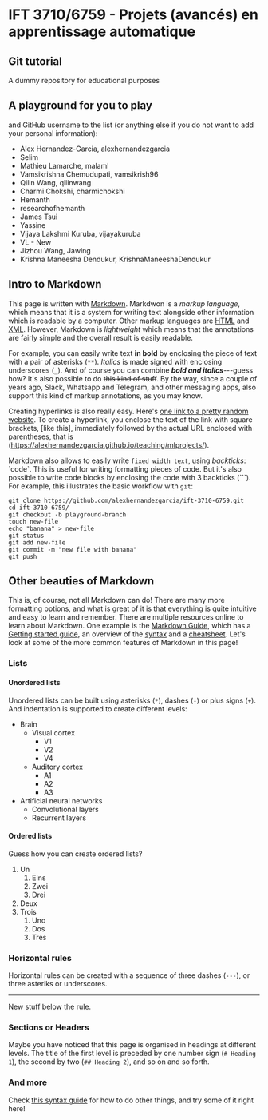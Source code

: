 # IFT 3710/6759 - Projets (avancés) en apprentissage automatique
## Git tutorial

A dummy repository for educational purposes

## A playground for you to play

and GitHub username to the list (or anything else if you do not want to add your personal information):

* Alex Hernandez-Garcia, alexhernandezgarcia
* Selim
* Mathieu Lamarche, malaml
* Vamsikrishna Chemudupati, vamsikrish96
* Qilin Wang, qilinwang
* Charmi Chokshi, charmichokshi
* Hemanth
* researchofhemanth
* James Tsui
* Yassine 
* Vijaya Lakshmi Kuruba, vijayakuruba
* VL - New
* Jizhou Wang, Jawing
* Krishna Maneesha Dendukur, KrishnaManeeshaDendukur

## Intro to Markdown

This page is written with [Markdown](https://en.wikipedia.org/wiki/Markdown). Markdwon is a _markup language_, which means that it is a system for writing text alongside other information which is readable by a computer. Other markup languages are [HTML](https://en.wikipedia.org/wiki/HTML) and [XML](https://en.wikipedia.org/wiki/Extensible_Markup_Language). However, Markdown is _lightweight_ which means that the annotations are fairly simple and the overall result is easily readable. 

For example, you can easily write text **in bold** by enclosing the piece of text with a pair of asterisks (`**`). _Italics_ is made signed with enclosing underscores (`_`). And of course you can combine _**bold and italics**_---guess how? It's also possible to do ~~this kind of stuff~~. By the way, since a couple of years ago, Slack, Whatsapp and Telegram, and other messaging apps, also support this kind of markup annotations, as you may know. 

Creating hyperlinks is also really easy. Here's [one link to a pretty random website](http://drawing.garden/). To create a hyperlink, you enclose the text of the link with square brackets, [like this], immediately followed by the actual URL enclosed with parentheses, that is (https://alexhernandezgarcia.github.io/teaching/mlprojects/).

Markdown also allows to easily write `fixed width text`, using _backticks_: \`code\`. This is useful for writing formatting pieces of code. But it's also possible to write code blocks by enclosing the code with 3 backticks (\`\`\`). For example, this illustrates the basic workflow with `git`:

```
git clone https://github.com/alexhernandezgarcia/ift-3710-6759.git
cd ift-3710-6759/
git checkout -b playground-branch
touch new-file
echo "banana" > new-file
git status
git add new-file
git commit -m "new file with banana"
git push
```

## Other beauties of Markdown

This is, of course, not all Markdown can do! There are many more formatting options, and what is great of it is that everything is quite intuitive and easy to learn and remember. There are multiple resources online to learn about Markdown. One example is the [Markdown Guide](https://www.markdownguide.org/), which has a [Getting started guide](https://www.markdownguide.org/getting-started/), an overview of the [syntax](https://www.markdownguide.org/basic-syntax/) and a [cheatsheet](https://www.markdownguide.org/cheat-sheet/). Let's look at some of the more common features of Markdown in this page!

### Lists

#### Unordered lists

Unordered lists can be built using asterisks (`*`), dashes (`-`) or plus signs (`+`). And indentation is supported to create different levels:

* Brain
    * Visual cortex
        * V1
        * V2
        * V4
    * Auditory cortex
        * A1
        * A2
        * A3
* Artificial neural networks
    * Convolutional layers
    * Recurrent layers

#### Ordered lists

Guess how you can create ordered lists?

1. Un
    1. Eins
    2. Zwei
    3. Drei
2. Deux
3. Trois
    1. Uno
    2. Dos
    3. Tres

### Horizontal rules

Horizontal rules can be created with a sequence of three dashes (`---`), or three asteriks or underscores.

---

New stuff below the rule.

### Sections or Headers

Maybe you have noticed that this page is organised in headings at different levels. The title of the first level is preceded by one number sign (`# Heading 1`), the second by two (`## Heading 2`), and so on and so forth.

### And more

Check [this syntax guide](https://www.markdownguide.org/basic-syntax/) for how to do other things, and try some of it right here!

